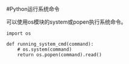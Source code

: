 #Python运行系统命令

可以使用os模块的system或popen执行系统命令。

	import os
	
	def running_system_cmd(command):
	    # os.system(command)
	    return os.popen(command).read()